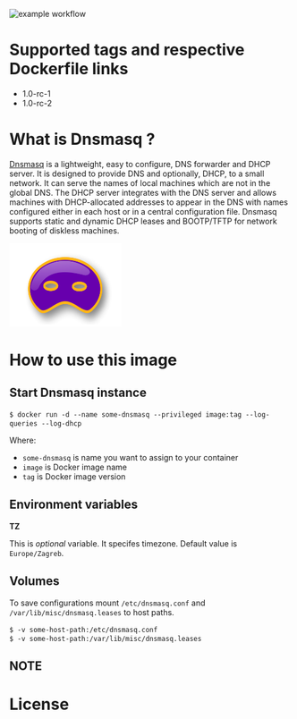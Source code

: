 ![example workflow](https://github.com/dalmatialab/dnsmasq/actions/workflows/main.yml/badge.svg)


# Supported tags and respective Dockerfile links

 - 1.0-rc-1
 - 1.0-rc-2

# What is Dnsmasq ? 

[Dnsmasq](https://thekelleys.org.uk/dnsmasq/doc.html) is a lightweight, easy to configure, DNS forwarder and DHCP server. It is designed to provide DNS and optionally, DHCP, to a small network. It can serve the names of local machines which are not in the global DNS. The DHCP server integrates with the DNS server and allows machines with DHCP-allocated addresses to appear in the DNS with names configured either in each host or in a central configuration file. Dnsmasq supports static and dynamic DHCP leases and BOOTP/TFTP for network booting of diskless machines.

<img src="https://github.com/dalmatialab/dnsmasq/blob/92515258c38ae5377cc42789b8eb265a37af6b07/logo.png?raw=true" width="200" height="150">

# How to use this image

## Start Dnsmasq instance

	$ docker run -d --name some-dnsmasq --privileged image:tag --log-queries --log-dhcp

Where:

 - `some-dnsmasq` is name you want to assign to your container
 - `image` is Docker image name
 - `tag` is Docker image version

## Environment variables

**TZ**

This is *optional* variable. It specifes timezone. Default value is `Europe/Zagreb`.

## Volumes  

To save configurations mount `/etc/dnsmasq.conf` and `/var/lib/misc/dnsmasq.leases` to host paths.  

    $ -v some-host-path:/etc/dnsmasq.conf
    $ -v some-host-path:/var/lib/misc/dnsmasq.leases

## NOTE  


# License

